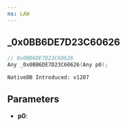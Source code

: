 ```yaml
---
ns: LAW
---
```

## _0x0BB6DE7D23C60626

```c
// 0x0BB6DE7D23C60626
Any _0x0BB6DE7D23C60626(Any p0);
```

```
NativeDB Introduced: v1207
```

## Parameters
* **p0**:
